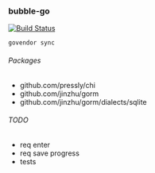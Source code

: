 ### bubble-go
[![Build Status](https://travis-ci.org/server-may-cry/bubble-go.svg?branch=master)](https://travis-ci.org/server-may-cry/bubble-go)

```
govendor sync
```

###### Packages
* github.com/pressly/chi
* github.com/jinzhu/gorm
* github.com/jinzhu/gorm/dialects/sqlite

###### TODO
* req enter
* req save progress
* tests

